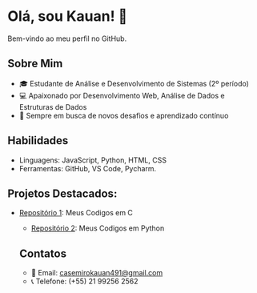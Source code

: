 # Olá, sou Kauan! 👋
Bem-vindo ao meu perfil no GitHub.

  ## Sobre Mim
  - 🎓 Estudante de Análise e Desenvolvimento de Sistemas (2º período)
  - 💻 Apaixonado por Desenvolvimento Web, Análise de Dados e Estruturas de Dados
  - 🎯 Sempre em busca de novos desafios e aprendizado contínuo

  ## Habilidades
  - Linguagens: JavaScript, Python, HTML, CSS
  - Ferramentas: GitHub, VS Code, Pycharm.

## Projetos Destacados:

- [Repositório 1](link-do-repositorio-1): Meus Codigos em C
  - [Repositório 2](link-do-repositorio-2): Meus Codigos em Python

  ## Contatos
  - 📧 Email: casemirokauan491@gmail.com
  - 📞 Telefone: (+55) 21 99256 2562

